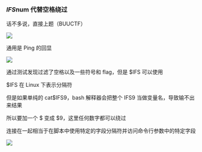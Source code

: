 ### $IFS$num 代替空格绕过

话不多说，直接上题（BUUCTF）

![](https://pic1.imgdb.cn/item/67b16ff0d0e0a243d4ffc16b.jpg)

通用是 Ping 的回显

![](https://pic1.imgdb.cn/item/67b16fffd0e0a243d4ffc16e.jpg)

通过测试发现过滤了空格以及一些符号和 flag，但是 $IFS 可以使用

$IFS 在 Linux 下表示分隔符

但是如果单纯的 cat$IFS9，bash 解释器会把整个 IFS9 当做变量名，导致输不出来结果

所以要加一个 $ 变成 $9，这里任何数字都可以绕过

连接在一起相当于在脚本中使用特定的字段分隔符并访问命令行参数中的特定字段

![](https://pic1.imgdb.cn/item/67b1704ad0e0a243d4ffc174.jpg)